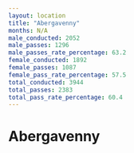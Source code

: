 ```yaml
---
layout: location
title: "Abergavenny"
months: N/A
male_conducted: 2052
male_passes: 1296
male_passes_rate_percentage: 63.2
female_conducted: 1892
female_passes: 1087
female_pass_rate_percentage: 57.5
total_conducted: 3944
total_passes: 2383
total_pass_rate_percentage: 60.4
---
```


# Abergavenny
